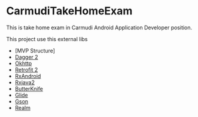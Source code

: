 # CarmudiTakeHomeExam

This is take home exam in Carmudi Android Application Developer position.

This project use this external libs

* [MVP Structure]
* [Dagger 2](http://square.github.io/dagger/)
* [Okhttp](https://github.com/square/okhttp)
* [Retrofit 2](http://square.github.io/retrofit/)
* [RxAndroid](https://github.com/ReactiveX/RxAndroid)
* [Rxjava2](https://github.com/ReactiveX/RxJava/wiki/What's-different-in-2.0)
* [ButterKnife](http://jakewharton.github.io/butterknife/)
* [Glide](https://github.com/bumptech/glide)
* [Gson](https://github.com/google/gson)
* [Realm](https://realm.io/blog/realm-for-android/)
